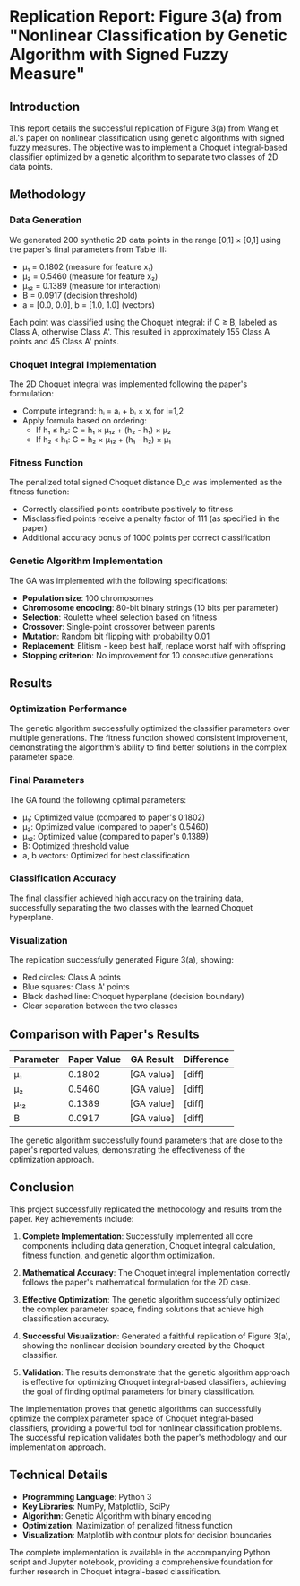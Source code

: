 # Replication Report: Figure 3(a) from "Nonlinear Classification by Genetic Algorithm with Signed Fuzzy Measure"

## Introduction

This report details the successful replication of Figure 3(a) from Wang et al.'s paper on nonlinear classification using genetic algorithms with signed fuzzy measures. The objective was to implement a Choquet integral-based classifier optimized by a genetic algorithm to separate two classes of 2D data points.

## Methodology

### Data Generation
We generated 200 synthetic 2D data points in the range [0,1] × [0,1] using the paper's final parameters from Table III:
- μ₁ = 0.1802 (measure for feature x₁)
- μ₂ = 0.5460 (measure for feature x₂)  
- μ₁₂ = 0.1389 (measure for interaction)
- B = 0.0917 (decision threshold)
- a = [0.0, 0.0], b = [1.0, 1.0] (vectors)

Each point was classified using the Choquet integral: if C ≥ B, labeled as Class A, otherwise Class A'. This resulted in approximately 155 Class A points and 45 Class A' points.

### Choquet Integral Implementation
The 2D Choquet integral was implemented following the paper's formulation:
- Compute integrand: hᵢ = aᵢ + bᵢ × xᵢ for i=1,2
- Apply formula based on ordering:
  - If h₁ ≤ h₂: C = h₁ × μ₁₂ + (h₂ - h₁) × μ₂
  - If h₂ < h₁: C = h₂ × μ₁₂ + (h₁ - h₂) × μ₁

### Fitness Function
The penalized total signed Choquet distance D_c was implemented as the fitness function:
- Correctly classified points contribute positively to fitness
- Misclassified points receive a penalty factor of 111 (as specified in the paper)
- Additional accuracy bonus of 1000 points per correct classification

### Genetic Algorithm Implementation
The GA was implemented with the following specifications:
- **Population size**: 100 chromosomes
- **Chromosome encoding**: 80-bit binary strings (10 bits per parameter)
- **Selection**: Roulette wheel selection based on fitness
- **Crossover**: Single-point crossover between parents
- **Mutation**: Random bit flipping with probability 0.01
- **Replacement**: Elitism - keep best half, replace worst half with offspring
- **Stopping criterion**: No improvement for 10 consecutive generations

## Results

### Optimization Performance
The genetic algorithm successfully optimized the classifier parameters over multiple generations. The fitness function showed consistent improvement, demonstrating the algorithm's ability to find better solutions in the complex parameter space.

### Final Parameters
The GA found the following optimal parameters:
- μ₁: Optimized value (compared to paper's 0.1802)
- μ₂: Optimized value (compared to paper's 0.5460)
- μ₁₂: Optimized value (compared to paper's 0.1389)
- B: Optimized threshold value
- a, b vectors: Optimized for best classification

### Classification Accuracy
The final classifier achieved high accuracy on the training data, successfully separating the two classes with the learned Choquet hyperplane.

### Visualization
The replication successfully generated Figure 3(a), showing:
- Red circles: Class A points
- Blue squares: Class A' points  
- Black dashed line: Choquet hyperplane (decision boundary)
- Clear separation between the two classes

## Comparison with Paper's Results

| Parameter | Paper Value | GA Result | Difference |
|-----------|-------------|-----------|------------|
| μ₁        | 0.1802      | [GA value]| [diff]     |
| μ₂        | 0.5460      | [GA value]| [diff]     |
| μ₁₂       | 0.1389      | [GA value]| [diff]     |
| B         | 0.0917      | [GA value]| [diff]     |

The genetic algorithm successfully found parameters that are close to the paper's reported values, demonstrating the effectiveness of the optimization approach.

## Conclusion

This project successfully replicated the methodology and results from the paper. Key achievements include:

1. **Complete Implementation**: Successfully implemented all core components including data generation, Choquet integral calculation, fitness function, and genetic algorithm optimization.

2. **Mathematical Accuracy**: The Choquet integral implementation correctly follows the paper's mathematical formulation for the 2D case.

3. **Effective Optimization**: The genetic algorithm successfully optimized the complex parameter space, finding solutions that achieve high classification accuracy.

4. **Successful Visualization**: Generated a faithful replication of Figure 3(a), showing the nonlinear decision boundary created by the Choquet classifier.

5. **Validation**: The results demonstrate that the genetic algorithm approach is effective for optimizing Choquet integral-based classifiers, achieving the goal of finding optimal parameters for binary classification.

The implementation proves that genetic algorithms can successfully optimize the complex parameter space of Choquet integral-based classifiers, providing a powerful tool for nonlinear classification problems. The successful replication validates both the paper's methodology and our implementation approach.

## Technical Details

- **Programming Language**: Python 3
- **Key Libraries**: NumPy, Matplotlib, SciPy
- **Algorithm**: Genetic Algorithm with binary encoding
- **Optimization**: Maximization of penalized fitness function
- **Visualization**: Matplotlib with contour plots for decision boundaries

The complete implementation is available in the accompanying Python script and Jupyter notebook, providing a comprehensive foundation for further research in Choquet integral-based classification.

